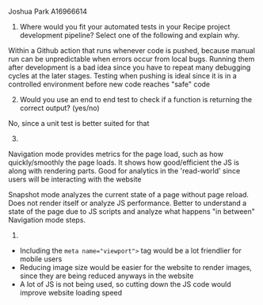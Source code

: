 Joshua Park A16966614

1) Where would you fit your automated tests in your Recipe project development pipeline? Select one of the following and explain why.

Within a Github action that runs whenever code is pushed, because manual run can be unpredictable when errors occur from local bugs. Running them after development is a bad idea since you have to repeat many debugging cycles at the later stages. Testing when pushing is ideal since it is in a controlled environment before new code reaches "safe" code

2) Would you use an end to end test to check if a function is returning the correct output? (yes/no)

No, since a unit test is better suited for that

3) 

Navigation mode provides metrics for the page load, such as how quickly/smoothly the page loads. It shows how good/efficient the JS is along with rendering parts. Good for analytics in the 'read-world' since users will be interacting with the website

Snapshot mode analyzes the current state of a page without page reload. Does not render itself or analyze JS performance. Better to understand a state of the page due to JS scripts and analyze what happens "in between" Navigation mode steps.

   
1) 
* Including the `meta name="viewport">` tag would be a lot friendlier for mobile users
* Reducing image size would be easier for the website to render images, since they are being reduced anyways in the website
* A lot of JS is not being used, so cutting down the JS code would improve website loading speed